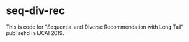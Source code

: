 # seq-div-rec

This is code for "Sequential and Diverse Recommendation with Long Tail" publisehd in IJCAI 2019.
